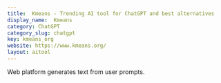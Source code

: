 ```yaml
---
title:  Kmeans - Trending AI tool for ChatGPT and best alternatives
display_name:  Kmeans
category: ChatGPT
category_slug: chatgpt
key: kmeans_org
website: https://www.kmeans.org/
layout: aitool
---
```


Web platform generates text from user prompts.
